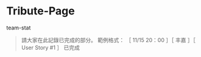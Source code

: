 # Tribute-Page
team-stat

>  請大家在此記錄已完成的部分。
>  範例格式：
>  ［ 11/15  20：00 ］［ 丰嘉 ］［ User Story #1 ］ 已完成
